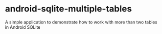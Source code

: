 # android-sqlite-multiple-tables
A simple application to demonstrate how to work with more than two tables in Android SQLite
